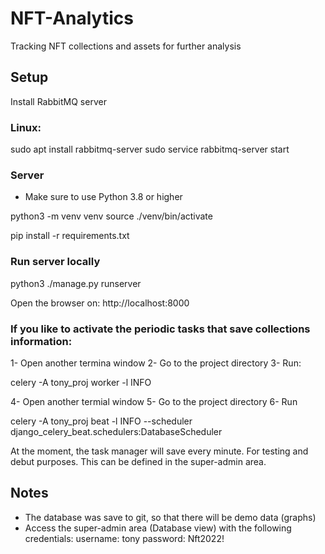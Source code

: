 # NFT-Analytics
Tracking NFT collections and assets for further analysis

## Setup
Install RabbitMQ server

### Linux: 
sudo apt install rabbitmq-server
sudo service rabbitmq-server start

### Server
* Make sure to use Python 3.8 or higher

python3 -m venv venv
source ./venv/bin/activate

pip install -r requirements.txt
<!-- You can ignore the error that appears in this stage -->

### Run server locally
python3 ./manage.py runserver

Open the browser on: http://localhost:8000

### If you like to activate the periodic tasks that save collections information:
1- Open another termina window
2- Go to the project directory
3- Run:
<!-- Start Celery worker -->
celery -A tony_proj worker -l INFO

4- Open another termial window
5- Go to the project directory
6- Run
<!-- Start CElry Beat to send tasks to the workers -->
celery -A tony_proj beat -l INFO  --scheduler django_celery_beat.schedulers:DatabaseScheduler

At the moment, the task manager will save every minute. For testing and debut purposes. 
This can be defined in the super-admin area.

## Notes
* The database was save to git, so that there will be demo data (graphs)
* Access the super-admin area (Database view) with the following credentials:
username: tony
password: Nft2022!